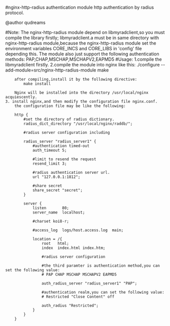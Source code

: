 #nginx-http-radius authentication module
    http authentication by radius protocol.

@author qudreams

#Note:
    The nginx-http-radius module depend on libmyradclient,so you must compile the library firstly;
    libmyradclient.a must be in same directory with nginx-http-radius module,because the nginx-http-radius module
    set the environment variables CORE_INCS and CORE_LIBS in 'config' file depending this.
    The module also just support the following authentication methods:
        PAP,CHAP,MSCHAP,MSCHAPV2,EAPMD5
#Usage:
    1.compile the libmyradclient firstly.
    2.compile the module into nginx like this:
        ./configure --add-module=src/nginx-http-radius-module
        make

        after compiling,install it by the following directive:
            make install

        Nginx will be installed into the directory /usr/local/nginx acquiescently.
    3. install nginx,and then modify the configuration file nginx.conf.
        the configuration file may be like the following:
        
        http {
            #set the directory of radius dictionary.
            radius_dict_directory "/usr/local/nginx/raddb/";

            #radius server configuration including

            radius_server "radius_server1" {
                #authentication timed-out
                auth_timeout 5;

                #limit to resend the request
                resend_limit 3;

                #radius authentication server url.
                url "127.0.0.1:1812";

                #share secret
                share_secret "secret";
            }

            server {
                listen       80;
                server_name  localhost;

                #charset koi8-r;

                #access_log  logs/host.access.log  main;

                location = /{
                    root   html;
                    index  index.html index.htm;

                    #radius server configuration
                    
                    #the third paramter is authentication method,you can set the following value:
                    # PAP CHAP MSCHAP MSCHAPV2 EAPMD5
                    
                    auth_radius_server "radius_server1" "PAP";
                    
                    #authentication realm,you can set the following value:
                    # Restricted "Close Content" off
                    
                    auth_radius "Restricted";
                } 
            }
        }

